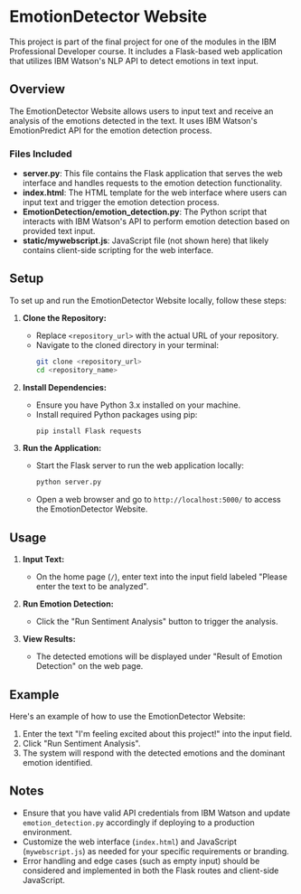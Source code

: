 # EmotionDetector Website

This project is part of the final project for one of the modules in the IBM Professional Developer course. It includes a Flask-based web application that utilizes IBM Watson's NLP API to detect emotions in text input.

## Overview

The EmotionDetector Website allows users to input text and receive an analysis of the emotions detected in the text. It uses IBM Watson's EmotionPredict API for the emotion detection process.

### Files Included

- **server.py**: This file contains the Flask application that serves the web interface and handles requests to the emotion detection functionality.
- **index.html**: The HTML template for the web interface where users can input text and trigger the emotion detection process.
- **EmotionDetection/emotion_detection.py**: The Python script that interacts with IBM Watson's API to perform emotion detection based on provided text input.
- **static/mywebscript.js**: JavaScript file (not shown here) that likely contains client-side scripting for the web interface.

## Setup

To set up and run the EmotionDetector Website locally, follow these steps:

1. **Clone the Repository:**
   - Replace `<repository_url>` with the actual URL of your repository.
   - Navigate to the cloned directory in your terminal:
     ``` bash
     git clone <repository_url>
     cd <repository_name>
     ```

2. **Install Dependencies:**
   - Ensure you have Python 3.x installed on your machine.
   - Install required Python packages using pip:
     ``` bash
     pip install Flask requests
     ```

3. **Run the Application:**
   - Start the Flask server to run the web application locally:
     ``` bash
     python server.py
     ```
   - Open a web browser and go to `http://localhost:5000/` to access the EmotionDetector Website.

## Usage

1. **Input Text:**
   - On the home page (`/`), enter text into the input field labeled "Please enter the text to be analyzed".

2. **Run Emotion Detection:**
   - Click the "Run Sentiment Analysis" button to trigger the analysis.

3. **View Results:**
   - The detected emotions will be displayed under "Result of Emotion Detection" on the web page.

## Example

Here's an example of how to use the EmotionDetector Website:

1. Enter the text "I'm feeling excited about this project!" into the input field.
2. Click "Run Sentiment Analysis".
3. The system will respond with the detected emotions and the dominant emotion identified.

## Notes

- Ensure that you have valid API credentials from IBM Watson and update `emotion_detection.py` accordingly if deploying to a production environment.
- Customize the web interface (`index.html`) and JavaScript (`mywebscript.js`) as needed for your specific requirements or branding.
- Error handling and edge cases (such as empty input) should be considered and implemented in both the Flask routes and client-side JavaScript.
